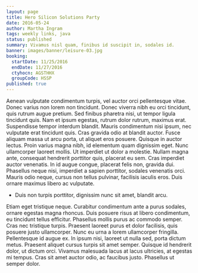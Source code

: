 ```yaml
---
layout: page
title: Hero Silicon Solutions Party
date: 2016-05-24
author: Martha Ingram
tags: weekly links, java
status: published
summary: Vivamus nisl quam, finibus id suscipit in, sodales id.
banner: images/banner/leisure-03.jpg
booking:
  startDate: 11/25/2016
  endDate: 11/27/2016
  ctyhocn: AGSTHHX
  groupCode: HSSP
published: true
---
```

Aenean vulputate condimentum turpis, vel auctor orci pellentesque vitae. Donec varius non lorem non tincidunt. Donec viverra nibh eu orci tincidunt, quis rutrum augue pretium. Sed finibus pharetra nisi, ut tempor ligula tincidunt quis. Nam et ipsum egestas, rutrum dolor rutrum, maximus erat. Suspendisse tempor interdum blandit. Mauris condimentum nisi ipsum, nec vulputate erat tincidunt quis. Cras gravida odio at blandit auctor. Fusce aliquam massa ut arcu porta, ut aliquet eros posuere. Quisque in auctor lectus. Proin varius magna nibh, id elementum quam dignissim eget. Nunc ullamcorper laoreet mollis.
Ut imperdiet ut dolor a molestie. Nullam magna ante, consequat hendrerit porttitor quis, placerat eu sem. Cras imperdiet auctor venenatis. In id augue congue, placerat felis non, gravida dui. Phasellus neque nisi, imperdiet a sapien porttitor, sodales venenatis orci. Mauris odio neque, cursus non tellus pulvinar, facilisis iaculis eros. Duis ornare maximus libero ac vulputate.

* Duis non turpis porttitor, dignissim nunc sit amet, blandit arcu.

Etiam eget tristique neque. Curabitur condimentum ante a purus sodales, ornare egestas magna rhoncus. Duis posuere risus at libero condimentum, eu tincidunt tellus efficitur. Phasellus mollis purus ac commodo semper. Cras nec tristique turpis. Praesent laoreet purus et dolor facilisis, quis posuere justo ullamcorper. Nunc eu urna a lorem ullamcorper fringilla. Pellentesque id augue ex. In ipsum nisi, laoreet ut nulla sed, porta dictum metus. Praesent aliquet cursus turpis sit amet semper. Quisque id hendrerit dolor, ut dictum orci. Vivamus malesuada lacus at lacus ultricies, at egestas mi tempus. Cras sit amet auctor odio, ac faucibus justo. Phasellus ut semper dolor.
